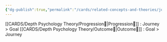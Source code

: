 ```yaml
---
{"dg-publish":true,"permalink":"/cards/related-concepts-and-theories/journey/","noteIcon":"","created":"2023-01-12T14:17:45.456+01:00","updated":"2023-04-21T19:46:45.548+02:00"}
---
```



[[CARDS/Depth Psychology Theory/Progression🚧\|Progression🚧]] : Journey > Goal
[[CARDS/Depth Psychology Theory/Outcome🎯\|Outcome🎯]] : Goal > Journey